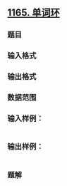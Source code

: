 ## [1165. 单词环](https://www.acwing.com/problem/content/solution/1167/1/)

### 题目

### 输入格式

### 输出格式

### 数据范围

### 输入样例：

```

```

### 输出样例：

```

```

### 题解